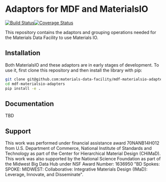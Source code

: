 # Adaptors for MDF and MaterialsIO
[![Build Status](https://travis-ci.org/materials-data-facility/mdf-materialsio-adapters.svg?branch=master)](https://travis-ci.org/materials-data-facility/mdf-materialsio-adapters)[![Coverage Status](https://coveralls.io/repos/github/materials-data-facility/mdf-materialsio-adapters/badge.svg?branch=master)](https://coveralls.io/github/materials-data-facility/mdf-materialsio-adapters?branch=master)

This repository contains the adaptors and grouping operations needed for the Materials Data Facility
to use Materials IO. 

## Installation

Both MaterialsIO and these adaptors are in early stages of development. 
To use it, first clone this repository and then install the library with pip:

```bash
git clone git@github.com:materials-data-facility/mdf-materialsio-adapters.git
cd mdf-materialsio-adapters
pip install -e .
```

## Documentation

TBD

## Support 

This work was performed under financial assistance award 70NANB14H012 from U.S. Department of Commerce, National Institute of Standards and Technology as part of the Center for Hierarchical Material Design (CHiMaD).
This work was also supported by the National Science Foundation as part of the Midwest Big Data Hub under NSF Award Number: 1636950 "BD Spokes: SPOKE: MIDWEST: Collaborative: Integrative Materials Design (IMaD): Leverage, Innovate, and Disseminate".
